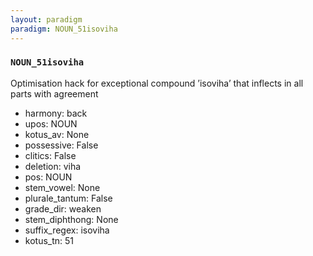 ```yaml
---
layout: paradigm
paradigm: NOUN_51isoviha
---
```

### ` NOUN_51isoviha `

Optimisation hack for exceptional compound ’isoviha’ that inflects in all parts with agreement
* harmony: back
* upos: NOUN
* kotus_av: None
* possessive: False
* clitics: False
* deletion: viha
* pos: NOUN
* stem_vowel: None
* plurale_tantum: False
* grade_dir: weaken
* stem_diphthong: None
* suffix_regex: isoviha
* kotus_tn: 51
